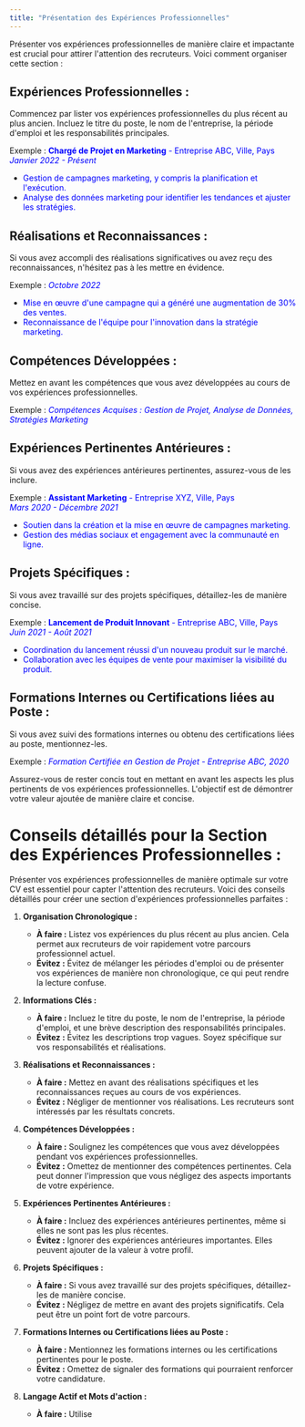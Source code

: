 ```yaml
---
title: "Présentation des Expériences Professionnelles"
---
```


Présenter vos expériences professionnelles de manière claire et impactante est crucial pour attirer l'attention des recruteurs. Voici comment organiser cette section :

## Expériences Professionnelles :

Commencez par lister vos expériences professionnelles du plus récent au plus ancien.
Incluez le titre du poste, le nom de l'entreprise, la période d'emploi et les responsabilités principales.

Exemple :
<span style="color: blue;">**Chargé de Projet en Marketing** - Entreprise ABC, Ville, Pays</span>  
<span style="color: blue;">*Janvier 2022 - Présent*</span>  
- <span style="color: blue;">Gestion de campagnes marketing, y compris la planification et l'exécution.</span>  
- <span style="color: blue;">Analyse des données marketing pour identifier les tendances et ajuster les stratégies.</span>

## Réalisations et Reconnaissances :

Si vous avez accompli des réalisations significatives ou avez reçu des reconnaissances, n'hésitez pas à les mettre en évidence.

Exemple :
<span style="color: blue;">*Octobre 2022*</span>  
- <span style="color: blue;">Mise en œuvre d'une campagne qui a généré une augmentation de 30% des ventes.</span>  
- <span style="color: blue;">Reconnaissance de l'équipe pour l'innovation dans la stratégie marketing.</span>

## Compétences Développées :

Mettez en avant les compétences que vous avez développées au cours de vos expériences professionnelles.

Exemple :
<span style="color: blue;">*Compétences Acquises : Gestion de Projet, Analyse de Données, Stratégies Marketing*</span>

## Expériences Pertinentes Antérieures :

Si vous avez des expériences antérieures pertinentes, assurez-vous de les inclure.

Exemple :
<span style="color: blue;">**Assistant Marketing** - Entreprise XYZ, Ville, Pays</span>  
<span style="color: blue;">*Mars 2020 - Décembre 2021*</span>  
- <span style="color: blue;">Soutien dans la création et la mise en œuvre de campagnes marketing.</span>  
- <span style="color: blue;">Gestion des médias sociaux et engagement avec la communauté en ligne.</span>

## Projets Spécifiques :

Si vous avez travaillé sur des projets spécifiques, détaillez-les de manière concise.

Exemple :
<span style="color: blue;">**Lancement de Produit Innovant** - Entreprise ABC, Ville, Pays</span>  
<span style="color: blue;">*Juin 2021 - Août 2021*</span>  
- <span style="color: blue;">Coordination du lancement réussi d'un nouveau produit sur le marché.</span>  
- <span style="color: blue;">Collaboration avec les équipes de vente pour maximiser la visibilité du produit.</span>

## Formations Internes ou Certifications liées au Poste :

Si vous avez suivi des formations internes ou obtenu des certifications liées au poste, mentionnez-les.

Exemple :
<span style="color: blue;">*Formation Certifiée en Gestion de Projet - Entreprise ABC, 2020*</span>

Assurez-vous de rester concis tout en mettant en avant les aspects les plus pertinents de vos expériences professionnelles. L'objectif est de démontrer votre valeur ajoutée de manière claire et concise.

# Conseils détaillés pour la Section des Expériences Professionnelles :

Présenter vos expériences professionnelles de manière optimale sur votre CV est essentiel pour capter l'attention des recruteurs. Voici des conseils détaillés pour créer une section d'expériences professionnelles parfaites :

1. **Organisation Chronologique :**
    - **À faire :** Listez vos expériences du plus récent au plus ancien. Cela permet aux recruteurs de voir rapidement votre parcours professionnel actuel.
    - **Évitez :** Évitez de mélanger les périodes d'emploi ou de présenter vos expériences de manière non chronologique, ce qui peut rendre la lecture confuse.

2. **Informations Clés :**
    - **À faire :** Incluez le titre du poste, le nom de l'entreprise, la période d'emploi, et une brève description des responsabilités principales.
    - **Évitez :** Évitez les descriptions trop vagues. Soyez spécifique sur vos responsabilités et réalisations.

3. **Réalisations et Reconnaissances :**
    - **À faire :** Mettez en avant des réalisations spécifiques et les reconnaissances reçues au cours de vos expériences.
    - **Évitez :** Négliger de mentionner vos réalisations. Les recruteurs sont intéressés par les résultats concrets.

4. **Compétences Développées :**
    - **À faire :** Soulignez les compétences que vous avez développées pendant vos expériences professionnelles.
    - **Évitez :** Omettez de mentionner des compétences pertinentes. Cela peut donner l'impression que vous négligez des aspects importants de votre expérience.

5. **Expériences Pertinentes Antérieures :**
    - **À faire :** Incluez des expériences antérieures pertinentes, même si elles ne sont pas les plus récentes.
    - **Évitez :** Ignorer des expériences antérieures importantes. Elles peuvent ajouter de la valeur à votre profil.

6. **Projets Spécifiques :**
    - **À faire :** Si vous avez travaillé sur des projets spécifiques, détaillez-les de manière concise.
    - **Évitez :** Négligez de mettre en avant des projets significatifs. Cela peut être un point fort de votre parcours.

7. **Formations Internes ou Certifications liées au Poste :**
    - **À faire :** Mentionnez les formations internes ou les certifications pertinentes pour le poste.
    - **Évitez :** Omettez de signaler des formations qui pourraient renforcer votre candidature.

8. **Langage Actif et Mots d'action :**
    - **À faire :** Utilise

